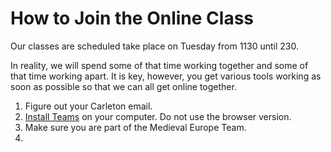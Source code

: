 # How to Join the Online Class

Our classes are scheduled take place on Tuesday from 1130 until 230.  

In reality, we will spend some of that time working together and some of that time working apart. It is key, however, you get various tools working as soon as possible so that we can all get online together. 

1. Figure out your Carleton email.
2. [Install Teams](digital-tools/teams/) on your computer. Do not use the browser version.
3. Make sure you are part of the Medieval Europe Team. 
4. 
